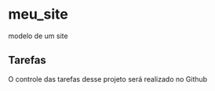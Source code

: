 # meu_site
modelo de um site


## Tarefas

O controle das tarefas desse projeto será realizado no Github
